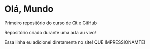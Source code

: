 # Olá, Mundo
 Primeiro repositório do curso de Git e GitHub

Repositório criado durante uma aula au vivo!

Essa linha eu adicionei diretamente no site! QUE IMPRESSIONAMTE!
